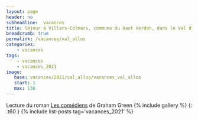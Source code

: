 ```yaml
---
layout: page
header: no
subheadline:  vacances
title: Séjour à Villars-Colmars, commune du Haut Verdon, dans le Val d’Allos
breadcrumb: true
permalink: /vacances/val_allos
categories:
    - vacances
tags:
    - vacances
    - vacances_2021
image:
   base: vacances/2021/val_allos/vacances_val_allos
   start: 1
   max: 136
---
```

Lecture du roman [Les comédiens](https://fr.wikipedia.org/wiki/Les_Com%C3%A9diens_(film,_1967)) de Graham Green
{% include gallery %}
{: .t60 }
{% include list-posts tag='vacances_2021' %}
